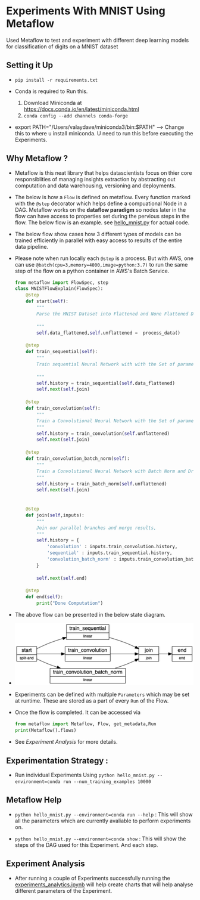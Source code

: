 # Experiments With MNIST Using Metaflow

Used Metaflow to test and experiment with different deep learning models for classification of digits on a MNIST dataset

## Setting it Up 

- ``pip install -r requirements.txt``
- Conda is required to Run this. 
    1. Download Miniconda at https://docs.conda.io/en/latest/miniconda.html
    2. ```conda config --add channels conda-forge```

- export PATH="/Users/valaydave/miniconda3/bin:$PATH" --> Change this to where u install miniconda. U need to run this before executing the Experiments. 

## Why Metaflow ?

- Metaflow is this neat library that helps datascientists focus on thier core responsiblities of managing insights extraction by abstracting out computation and data warehousing, versioning and deployments.  

- The below is how a `Flow` is defined on metaflow. Every function marked with the `@step` decorator which helps define a compuational Node in a DAG. Metaflow works on the **dataflow paradigm** so nodes later in the flow can have access to properties set during the pervious steps in the flow. The below flow is an example. see [hello_mnist.py](hello_mnist.py) for actual code. 
- The below flow show cases how 3 different types of models can be trained efficiently in parallel with easy access to results of the entire data pipeline.  

- Please note when run locally each `@step` is a process. But with AWS, one can use `@batch(cpu=3,memory=4000,image=python:3.7)` to run the same step of the flow on a python container in AWS's Batch Service. 
    ```python
    from metaflow import FlowSpec, step
    class MNISTFlowExplain(FlowSpec):
        @step
        def start(self):
            """
            Parse the MNIST Dataset into Flattened and None Flattened Data artifacts. 

            """
            self.data_flattened,self.unflattened =  process_data()

        @step
        def train_sequential(self):
            """
            Train sequential Neural Network with with the Set of parameters. 
            
            """
            self.history = train_sequential(self.data_flattened)
            self.next(self.join)

        @step
        def train_convolution(self):
            """
            Train a Convolutional Neural Network with the Set of parameters.
            """
            self.history = train_convolution(self.unflattened)
            self.next(self.join)

        @step
        def train_convolution_batch_norm(self):
            """
            Train a Convolutional Neural Network with Batch Norm and Dropout with the Set of parameters.
            """
            self.history = train_batch_norm(self.unflattened)
            self.next(self.join)

    
        @step
        def join(self,inputs):
            """
            Join our parallel branches and merge results,
            """
            self.history = {
                'convolution' : inputs.train_convolution.history,
                'sequential' : inputs.train_sequential.history,
                'convolution_batch_norm' : inputs.train_convolution_batch_norm.history
            }
            
            self.next(self.end)

        @step
        def end(self):
            print("Done Computation")

    ```

- The above flow can be presented in the below state diagram. 
- ![](graph.png)
- Experiments can be defined with multiple `Parameters` which may be set at runtime. These are stored as a part of every `Run` of the Flow.  
- Once the flow is completed. It can be accessed via 
    ```python
    from metaflow import Metaflow, Flow, get_metadata,Run
    print(Metaflow().flows)
    ```
- See *Experiment Analysis* for more details. 

## Experimentation Strategy :

- Run individual Experiments Using ``python hello_mnist.py --environment=conda run --num_training_examples 10000``

## Metaflow Help 

-  ``python hello_mnist.py --environment=conda run --help`` : This will show all the parameters which are currently avaliable to perform experiments on. 

-  ``python hello_mnist.py --environment=conda show`` : This will show the steps of the DAG used for this Experiment. And each step.

## Experiment Analysis

- After running a couple of Experiments successfully running the [experiments_analytics.ipynb](experiments_analytics.ipynb) will help create charts that will help analyse different parameters of the Experiment. 

